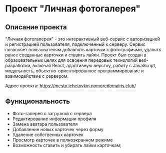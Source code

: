 # Проект "Личная фотогалерея"

## Описание проекта

"Личная фотогалерея" - это интерактивный веб-сервис с авторизацией и регистрацией пользователя, подключенный к серверу. Сервис позволяет пользователям добавлять карточки с фотографиями, удалять ранее созданные карточки и ставить лайки. 
Проект был создан в образовательных целях для освоения передовых технологий веб-разработки, включая React, адаптивную верстку, работу с JavaScript, модульность, объектно-ориентированное программирование и взаимодействие с сервером.

Адрес проекта:
https://mesto.ichetovkin.nomoredomains.club/

## Функциональность

- Фото-галерея c загрузкой с сервера
- Редактирование информации профиля
- Замена аватара пользователя
- Добавление новых карточек через форму
- Удаление собственных карточек
- Просмотр карточек в полноэкранном режиме
- Возможность ставить и убирать лайки карточкам;
